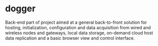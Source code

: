 # dogger
Back-end part of project aimed at a general back-to-front solution for hosting, initialization, configuration and data acquisition from wired and wireless nodes and gateways, local data storage, on-demand cloud host data replication and a basic browser view and control interface.
